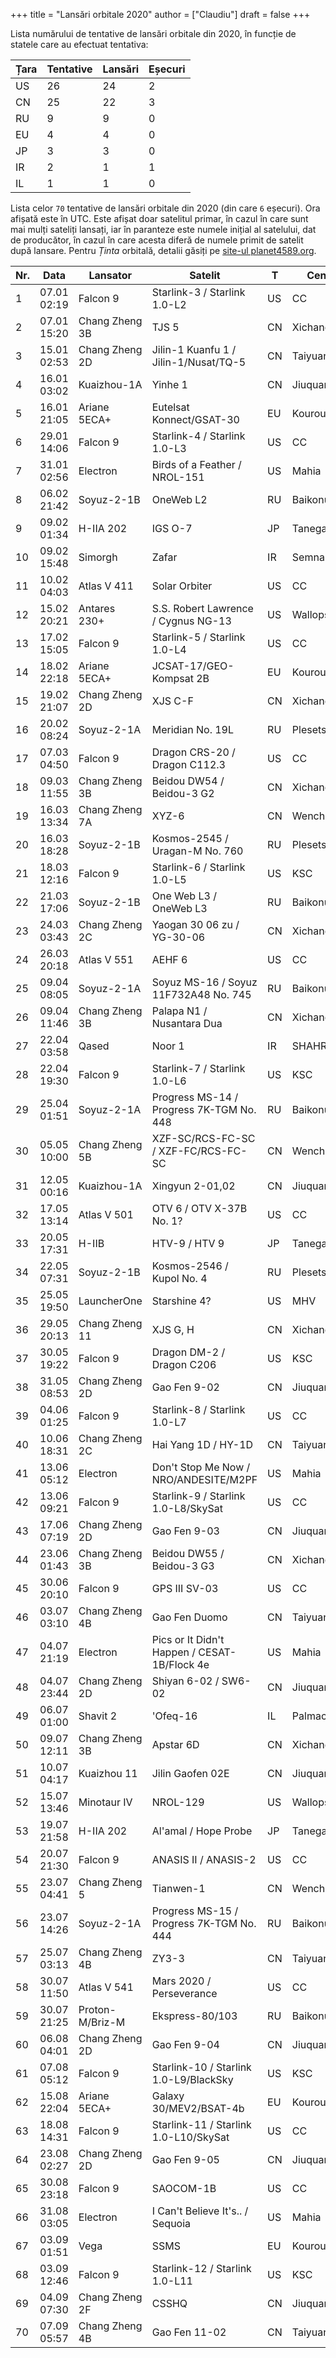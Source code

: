 +++
title = "Lansări orbitale 2020"
author = ["Claudiu"]
draft = false
+++

Lista numărului de tentative de lansări orbitale din 2020, în funcție de statele care au efectuat tentativa:

| Țara | Tentative | Lansări | Eșecuri |
|------|-----------|---------|---------|
| US   | 26        | 24      | 2       |
| CN   | 25        | 22      | 3       |
| RU   | 9         | 9       | 0       |
| EU   | 4         | 4       | 0       |
| JP   | 3         | 3       | 0       |
| IR   | 2         | 1       | 1       |
| IL   | 1         | 1       | 0       |

Lista celor `70` tentative de lansări orbitale din 2020 (din care `6` eșecuri). Ora afișată este în UTC. Este afișat doar satelitul primar, în cazul în care sunt mai mulți sateliți lansați, iar în paranteze este numele inițial al satelului, dat de producător, în cazul în care acesta diferă de numele primit de satelit după lansare. Pentru _Ținta_ orbitală, detalii găsiți pe [site-ul planet4589.org](https://planet4589.org/space/log/orbcat.html).

| Nr. | Data        | Lansator        | Satelit                                      | T  | Centru      | Rampă    | R. | Bul            |
|-----|-------------|-----------------|----------------------------------------------|----|-------------|----------|----|----------------|
| 1   | 07.01 02:19 | Falcon 9        | Starlink-3 / Starlink 1.0-L2                 | US | CC          | LC40     | S  |                |
| 2   | 07.01 15:20 | Chang Zheng 3B  | TJS 5                                        | CN | Xichang     | LC2      | S  |                |
| 3   | 15.01 02:53 | Chang Zheng 2D  | Jilin-1 Kuanfu 1 / Jilin-1/Nusat/TQ-5        | CN | Taiyuan     | -        | S  |                |
| 4   | 16.01 03:02 | Kuaizhou-1A     | Yinhe 1                                      | CN | Jiuquan     | LC43/95  | S  |                |
| 5   | 16.01 21:05 | Ariane 5ECA+    | Eutelsat Konnect/GSAT-30                     | EU | Kourou      | ELA3     | S  |                |
| 6   | 29.01 14:06 | Falcon 9        | Starlink-4 / Starlink 1.0-L3                 | US | CC          | LC40     | S  |                |
| 7   | 31.01 02:56 | Electron        | Birds of a Feather / NROL-151                | US | Mahia       | LC1A     | S  |                |
| 8   | 06.02 21:42 | Soyuz-2-1B      | OneWeb L2                                    | RU | Baikonur    | LC31     | S  |                |
| 9   | 09.02 01:34 | H-IIA 202       | IGS O-7                                      | JP | Tanegashima | Y        | S  |                |
| 10  | 09.02 15:48 | Simorgh         | Zafar                                        | IR | Semnan      | -        | F  |                |
| 11  | 10.02 04:03 | Atlas V 411     | Solar Orbiter                                | US | CC          | SLC41    | S  |                |
| 12  | 15.02 20:21 | Antares 230+    | S.S. Robert Lawrence / Cygnus NG-13          | US | Wallops     | Pad 0A   | S  |                |
| 13  | 17.02 15:05 | Falcon 9        | Starlink-5 / Starlink 1.0-L4                 | US | CC          | LC40     | S  |                |
| 14  | 18.02 22:18 | Ariane 5ECA+    | JCSAT-17/GEO-Kompsat 2B                      | EU | Kourou      | ELA3     | S  |                |
| 15  | 19.02 21:07 | Chang Zheng 2D  | XJS C-F                                      | CN | Xichang     | LC3      | S  |                |
| 16  | 20.02 08:24 | Soyuz-2-1A      | Meridian No. 19L                             | RU | Plesetsk    | LC43/3   | S  |                |
| 17  | 07.03 04:50 | Falcon 9        | Dragon CRS-20 / Dragon C112.3                | US | CC          | LC40     | S  |                |
| 18  | 09.03 11:55 | Chang Zheng 3B  | Beidou DW54 / Beidou-3 G2                    | CN | Xichang     | -        | S  |                |
| 19  | 16.03 13:34 | Chang Zheng 7A  | XYZ-6                                        | CN | Wenchang    | LC201    | F  |                |
| 20  | 16.03 18:28 | Soyuz-2-1B      | Kosmos-2545 / Uragan-M No. 760               | RU | Plesetsk    | LC43/4   | S  |                |
| 21  | 18.03 12:16 | Falcon 9        | Starlink-6 / Starlink 1.0-L5                 | US | KSC         | LC39A    | S  |                |
| 22  | 21.03 17:06 | Soyuz-2-1B      | One Web L3 / OneWeb L3                       | RU | Baikonur    | LC31     | S  |                |
| 23  | 24.03 03:43 | Chang Zheng 2C  | Yaogan 30 06 zu / YG-30-06                   | CN | Xichang     | -        | S  |                |
| 24  | 26.03 20:18 | Atlas V 551     | AEHF 6                                       | US | CC          | SLC41    | S  |                |
| 25  | 09.04 08:05 | Soyuz-2-1A      | Soyuz MS-16 / Soyuz 11F732A48 No. 745        | RU | Baikonur    | LC31     | S  |                |
| 26  | 09.04 11:46 | Chang Zheng 3B  | Palapa N1 / Nusantara Dua                    | CN | Xichang     | -        | F  |                |
| 27  | 22.04 03:58 | Qased           | Noor 1                                       | IR | SHAHR       | LP1      | S  |                |
| 28  | 22.04 19:30 | Falcon 9        | Starlink-7 / Starlink 1.0-L6                 | US | KSC         | LC39A    | S  |                |
| 29  | 25.04 01:51 | Soyuz-2-1A      | Progress MS-14 / Progress 7K-TGM No. 448     | RU | Baikonur    | LC31     | S  |                |
| 30  | 05.05 10:00 | Chang Zheng 5B  | XZF-SC/RCS-FC-SC / XZF-FC/RCS-FC-SC          | CN | Wenchang    | LC101    | S  |                |
| 31  | 12.05 00:16 | Kuaizhou-1A     | Xingyun 2-01,02                              | CN | Jiuquan     | LC43/95  | S  |                |
| 32  | 17.05 13:14 | Atlas V 501     | OTV 6 / OTV X-37B No. 1?                     | US | CC          | SLC41    | S  |                |
| 33  | 20.05 17:31 | H-IIB           | HTV-9 / HTV 9                                | JP | Tanegashima | Y2       | S  |                |
| 34  | 22.05 07:31 | Soyuz-2-1B      | Kosmos-2546 / Kupol No. 4                    | RU | Plesetsk    | LC43/4   | S  |                |
| 35  | 25.05 19:50 | LauncherOne     | Starshine 4?                                 | US | MHV         | RW12/30  | F  |                |
| 36  | 29.05 20:13 | Chang Zheng 11  | XJS G, H                                     | CN | Xichang     | LC4      | S  |                |
| 37  | 30.05 19:22 | Falcon 9        | Dragon DM-2 / Dragon C206                    | US | KSC         | LC39A    | S  |                |
| 38  | 31.05 08:53 | Chang Zheng 2D  | Gao Fen 9-02                                 | CN | Jiuquan     | -        | S  |                |
| 39  | 04.06 01:25 | Falcon 9        | Starlink-8 / Starlink 1.0-L7                 | US | CC          | LC40     | S  |                |
| 40  | 10.06 18:31 | Chang Zheng 2C  | Hai Yang 1D / HY-1D                          | CN | Taiyuan     | LC9      | S  |                |
| 41  | 13.06 05:12 | Electron        | Don't Stop Me Now / NRO/ANDESITE/M2PF        | US | Mahia       | LC1A     | S  |                |
| 42  | 13.06 09:21 | Falcon 9        | Starlink-9 / Starlink 1.0-L8/SkySat          | US | CC          | LC40     | S  |                |
| 43  | 17.06 07:19 | Chang Zheng 2D  | Gao Fen 9-03                                 | CN | Jiuquan     | LC43/94  | S  |                |
| 44  | 23.06 01:43 | Chang Zheng 3B  | Beidou DW55 / Beidou-3 G3                    | CN | Xichang     | -        | S  |                |
| 45  | 30.06 20:10 | Falcon 9        | GPS III SV-03                                | US | CC          | LC40     | S  |                |
| 46  | 03.07 03:10 | Chang Zheng 4B  | Gao Fen Duomo                                | CN | Taiyuan     | LC9      | S  |                |
| 47  | 04.07 21:19 | Electron        | Pics or It Didn't Happen / CESAT-1B/Flock 4e | US | Mahia       | LC1A     | F  |                |
| 48  | 04.07 23:44 | Chang Zheng 2D  | Shiyan 6-02 / SW6-02                         | CN | Jiuquan     | -        | S  |                |
| 49  | 06.07 01:00 | Shavit 2        | 'Ofeq-16                                     | IL | Palmachim   | -        | S  |                |
| 50  | 09.07 12:11 | Chang Zheng 3B  | Apstar 6D                                    | CN | Xichang     | -        | S  |                |
| 51  | 10.07 04:17 | Kuaizhou 11     | Jilin Gaofen 02E                             | CN | Jiuquan     | LC43/95  | F  |                |
| 52  | 15.07 13:46 | Minotaur IV     | NROL-129                                     | US | Wallops     | Pad 0B   | S  |                |
| 53  | 19.07 21:58 | H-IIA 202       | Al'amal / Hope Probe                         | JP | Tanegashima | Y        | S  |                |
| 54  | 20.07 21:30 | Falcon 9        | ANASIS II / ANASIS-2                         | US | CC          | LC40     | S  |                |
| 55  | 23.07 04:41 | Chang Zheng 5   | Tianwen-1                                    | CN | Wenchang    | LC101    | S  |                |
| 56  | 23.07 14:26 | Soyuz-2-1A      | Progress MS-15 / Progress 7K-TGM No. 444     | RU | Baikonur    | LC31     | S  |                |
| 57  | 25.07 03:13 | Chang Zheng 4B  | ZY3-3                                        | CN | Taiyuan     | LC9      | S  |                |
| 58  | 30.07 11:50 | Atlas V 541     | Mars 2020 / Perseverance                     | US | CC          | SLC41    | S  |                |
| 59  | 30.07 21:25 | Proton-M/Briz-M | Ekspress-80/103                              | RU | Baikonur    | LC200/39 | S  |                |
| 60  | 06.08 04:01 | Chang Zheng 2D  | Gao Fen 9-04                                 | CN | Jiuquan     | -        | S  |                |
| 61  | 07.08 05:12 | Falcon 9        | Starlink-10 / Starlink 1.0-L9/BlackSky       | US | KSC         | LC39A    | S  |                |
| 62  | 15.08 22:04 | Ariane 5ECA+    | Galaxy 30/MEV2/BSAT-4b                       | EU | Kourou      | ELA3     | S  |                |
| 63  | 18.08 14:31 | Falcon 9        | Starlink-11 / Starlink 1.0-L10/SkySat        | US | CC          | LC40     | S  |                |
| 64  | 23.08 02:27 | Chang Zheng 2D  | Gao Fen 9-05                                 | CN | Jiuquan     | -        | S  |                |
| 65  | 30.08 23:18 | Falcon 9        | SAOCOM-1B                                    | US | CC          | LC40     | S  |                |
| 66  | 31.08 03:05 | Electron        | I Can't Believe It's.. / Sequoia             | US | Mahia       | LC1A     | S  |                |
| 67  | 03.09 01:51 | Vega            | SSMS                                         | EU | Kourou      | ZLV      | S  |                |
| 68  | 03.09 12:46 | Falcon 9        | Starlink-12 / Starlink 1.0-L11               | US | KSC         | LC39A    | S  |                |
| 69  | 04.09 07:30 | Chang Zheng 2F  | CSSHQ                                        | CN | Jiuquan     | Pad 921? | S  |                |
| 70  | 07.09 05:57 | Chang Zheng 4B  | Gao Fen 11-02                                | CN | Taiyuan     | LC9      | S  | [88](/bul/088) |
